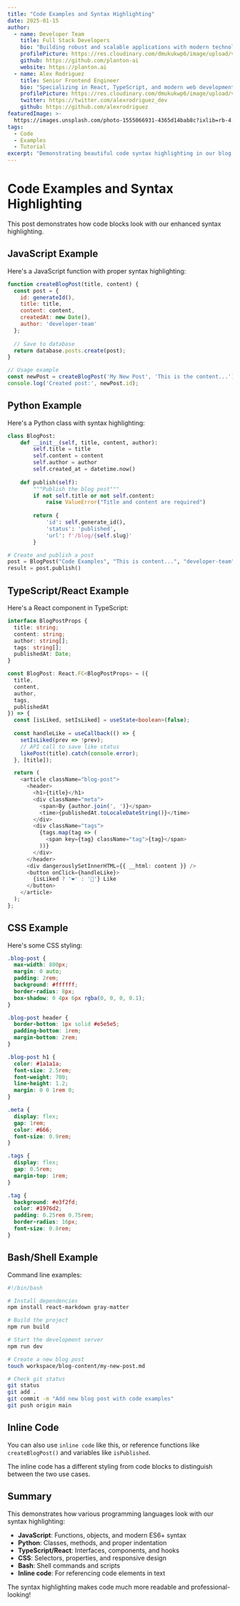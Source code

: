 ```yaml
---
title: "Code Examples and Syntax Highlighting"
date: 2025-01-15
author:
  - name: Developer Team
    title: Full Stack Developers
    bio: "Building robust and scalable applications with modern technologies. We love clean code and great user experiences."
    profilePicture: https://res.cloudinary.com/dmukukwp6/image/upload/v1/author-profiles/developer-team.jpg
    github: https://github.com/planton-ai
    website: https://planton.ai
  - name: Alex Rodriguez
    title: Senior Frontend Engineer
    bio: "Specializing in React, TypeScript, and modern web development. Always exploring new ways to improve user experience."
    profilePicture: https://res.cloudinary.com/dmukukwp6/image/upload/v1/author-profiles/alex-rodriguez.jpg
    twitter: https://twitter.com/alexrodriguez_dev
    github: https://github.com/alexrodriguez
featuredImage: >-
  https://images.unsplash.com/photo-1555066931-4365d14bab8c?ixlib=rb-4.0.3&auto=format&fit=crop&w=2070&q=80
tags:
  - Code
  - Examples
  - Tutorial
excerpt: "Demonstrating beautiful code syntax highlighting in our blog posts with various programming languages."
---
```


# Code Examples and Syntax Highlighting

This post demonstrates how code blocks look with our enhanced syntax highlighting.

## JavaScript Example

Here's a JavaScript function with proper syntax highlighting:

```javascript
function createBlogPost(title, content) {
  const post = {
    id: generateId(),
    title: title,
    content: content,
    createdAt: new Date(),
    author: 'developer-team'
  };
  
  // Save to database
  return database.posts.create(post);
}

// Usage example
const newPost = createBlogPost('My New Post', 'This is the content...');
console.log('Created post:', newPost.id);
```

## Python Example

Here's a Python class with syntax highlighting:

```python
class BlogPost:
    def __init__(self, title, content, author):
        self.title = title
        self.content = content
        self.author = author
        self.created_at = datetime.now()
    
    def publish(self):
        """Publish the blog post"""
        if not self.title or not self.content:
            raise ValueError("Title and content are required")
        
        return {
            'id': self.generate_id(),
            'status': 'published',
            'url': f'/blog/{self.slug}'
        }

# Create and publish a post
post = BlogPost("Code Examples", "This is content...", "developer-team")
result = post.publish()
```

## TypeScript/React Example

Here's a React component in TypeScript:

```typescript
interface BlogPostProps {
  title: string;
  content: string;
  author: string[];
  tags: string[];
  publishedAt: Date;
}

const BlogPost: React.FC<BlogPostProps> = ({ 
  title, 
  content, 
  author, 
  tags, 
  publishedAt 
}) => {
  const [isLiked, setIsLiked] = useState<boolean>(false);
  
  const handleLike = useCallback(() => {
    setIsLiked(prev => !prev);
    // API call to save like status
    likePost(title).catch(console.error);
  }, [title]);

  return (
    <article className="blog-post">
      <header>
        <h1>{title}</h1>
        <div className="meta">
          <span>By {author.join(', ')}</span>
          <time>{publishedAt.toLocaleDateString()}</time>
        </div>
        <div className="tags">
          {tags.map(tag => (
            <span key={tag} className="tag">{tag}</span>
          ))}
        </div>
      </header>
      <div dangerouslySetInnerHTML={{ __html: content }} />
      <button onClick={handleLike}>
        {isLiked ? '❤️' : '🤍'} Like
      </button>
    </article>
  );
};
```

## CSS Example

Here's some CSS styling:

```css
.blog-post {
  max-width: 800px;
  margin: 0 auto;
  padding: 2rem;
  background: #ffffff;
  border-radius: 8px;
  box-shadow: 0 4px 6px rgba(0, 0, 0, 0.1);
}

.blog-post header {
  border-bottom: 1px solid #e5e5e5;
  padding-bottom: 1rem;
  margin-bottom: 2rem;
}

.blog-post h1 {
  color: #1a1a1a;
  font-size: 2.5rem;
  font-weight: 700;
  line-height: 1.2;
  margin: 0 0 1rem 0;
}

.meta {
  display: flex;
  gap: 1rem;
  color: #666;
  font-size: 0.9rem;
}

.tags {
  display: flex;
  gap: 0.5rem;
  margin-top: 1rem;
}

.tag {
  background: #e3f2fd;
  color: #1976d2;
  padding: 0.25rem 0.75rem;
  border-radius: 16px;
  font-size: 0.8rem;
}
```

## Bash/Shell Example

Command line examples:

```bash
#!/bin/bash

# Install dependencies
npm install react-markdown gray-matter

# Build the project
npm run build

# Start the development server
npm run dev

# Create a new blog post
touch workspace/blog-content/my-new-post.md

# Check git status
git status
git add .
git commit -m "Add new blog post with code examples"
git push origin main
```

## Inline Code

You can also use `inline code` like this, or reference functions like `createBlogPost()` and variables like `isPublished`.

The inline code has a different styling from code blocks to distinguish between the two use cases.

## Summary

This demonstrates how various programming languages look with our syntax highlighting:

- **JavaScript**: Functions, objects, and modern ES6+ syntax
- **Python**: Classes, methods, and proper indentation
- **TypeScript/React**: Interfaces, components, and hooks
- **CSS**: Selectors, properties, and responsive design
- **Bash**: Shell commands and scripts
- **Inline code**: For referencing code elements in text

The syntax highlighting makes code much more readable and professional-looking! 